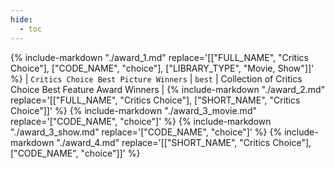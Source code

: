 ```yaml
---
hide:
  - toc
---
```

{%
    include-markdown "./award_1.md"
    replace='[["FULL_NAME", "Critics Choice"], ["CODE_NAME", "choice"], ["LIBRARY_TYPE", "Movie, Show"]]'
%}
| `Critics Choice Best Picture Winners` | `best` | Collection of Critics Choice Best Feature Award Winners |
{%
    include-markdown "./award_2.md"
    replace='[["FULL_NAME", "Critics Choice"], ["SHORT_NAME", "Critics Choice"]]'
%}
{%
    include-markdown "./award_3_movie.md"
    replace='["CODE_NAME", "choice"]'
%}
{%
    include-markdown "./award_3_show.md"
    replace='["CODE_NAME", "choice"]'
%}
{%
    include-markdown "./award_4.md"
    replace='[["SHORT_NAME", "Critics Choice"], ["CODE_NAME", "choice"]]'
%}